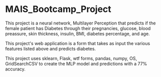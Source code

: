 # MAIS_Bootcamp_Project

This project is a neural network, Multilayer Perception that predicts if the female patient has Diabetes through their pregnancies, glucose, blood preassure, skin thickness, insulin, BMI, diabetes percentage, and age.

This project's web application is a form that takes as input the various features listed above and predicts diabetes. 

This project uses sklearn, Flask, wtf forms, pandas, numpy, OS, GridSearchCSV to create the MLP model and predictions with a 77% accuracy. 
